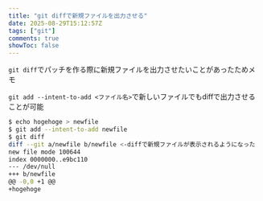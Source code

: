 ```yaml
---
title: "git diffで新規ファイルを出力させる"
date: 2025-08-29T15:12:57Z
tags: ["git"]
comments: true
showToc: false
---
```


`git diff`でパッチを作る際に新規ファイルを出力させたいことがあったためメモ

`git add --intent-to-add <ファイル名>`で新しいファイルでもdiffで出力させることが可能

```bash
$ echo hogehoge > newfile
$ git add --intent-to-add newfile
$ git diff
diff --git a/newfile b/newfile <-diffで新規ファイルが表示されるようになった
new file mode 100644
index 0000000..e9bc110
--- /dev/null
+++ b/newfile
@@ -0,0 +1 @@
+hogehoge
```
